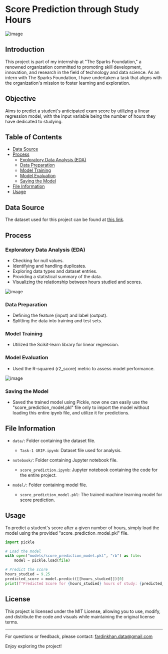 # Score Prediction through Study Hours
![image](https://github.com/Fardin-Data/Score-Prediction-through-Study-Hours/assets/137788371/d20a044e-08dc-42a4-bfc4-ecdc4002590a)

## Introduction
This project is part of my internship at "The Sparks Foundation," a renowned organization committed to promoting skill development, innovation, and research in the field of technology and data science. As an intern with The Sparks Foundation, I have undertaken a task that aligns with the organization's mission to foster learning and exploration.

## Objective
Aims to predict a student's anticipated exam score by utilizing a linear regression model, with the input variable being the number of hours they have dedicated to studying.

## Table of Contents
- [Data Source](#data-source)
- [Process](#process)
  - [Exploratory Data Analysis (EDA)](#exploratory-data-analysis-eda)
  - [Data Preparation](#data-preparation)
  - [Model Training](#model-training)
  - [Model Evaluation](#model-evaluation)
  - [Saving the Model](#saving-the-model)
- [File Information](#file-information)
- [Usage](#Usage)

## Data Source
The dataset used for this project can be found at [this link](http://bit.ly/w-data).

## Process

### Exploratory Data Analysis (EDA)
- Checking for null values.
- Identifying and handling duplicates.
- Exploring data types and dataset entries.
- Providing a statistical summary of the data.
- Visualizing the relationship between hours studied and scores.
  
![image](https://github.com/Fardin-Data/Score-Prediction-through-Study-Hours/assets/137788371/f88f1d2a-0a00-4ac9-83a7-dc771863ac52)

### Data Preparation
- Defining the feature (input) and label (output).
- Splitting the data into training and test sets.

### Model Training
- Utilized the Scikit-learn library for linear regression.

### Model Evaluation
- Used the R-squared (r2_score) metric to assess model performance.
  
![image](https://github.com/Fardin-Data/Score-Prediction-through-Study-Hours/assets/137788371/56943ff5-4b32-451e-9492-35d3eb407f90)

### Saving the Model
- Saved the trained model using Pickle, now one can easily use the "score_prediction_model.pkl" file only to import the model without loading this entire ipynb file, and utilize it for predictions.

## File Information

- `data/`: Folder containing the dataset file.
  - `Task-1 GRIP.ipynb`: Dataset file used for analysis.
  
- `notebook/`: Folder containing Jupyter notebook file.
  - `score_prediction.ipynb`: Jupyter notebook containing the code for the entire project.
  
- `model/`: Folder containing model file.
  - `score_prediction_model.pkl`: The trained machine learning model for score prediction.
  
## Usage
To predict a student's score after a given number of hours, simply load the model using the provided "score_prediction_model.pkl" file.

```python
import pickle

# Load the model
with open("models/score_prediction_model.pkl", "rb") as file:
    model = pickle.load(file)

# Predict the score
hours_studied = 9.25
predicted_score = model.predict([[hours_studied]])[0]
print(f"Predicted Score for {hours_studied} hours of study: {predicted_score}")
```

## License
This project is licensed under the MIT License, allowing you to use, modify, and distribute the code and visuals while maintaining the original license terms.

---

For questions or feedback, please contact: fardinkhan.data@gmail.com

Enjoy exploring the project!
